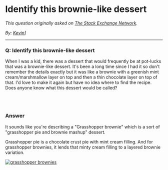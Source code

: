 # Identify this brownie-like dessert

_This question originally asked on [The Stack Exchange Network](https://dba.stackexchange.com/q/113462)._

_By: [Kevin](https://dba.stackexchange.com/u/5576)]_
<br><hr>
### Q: Identify this brownie-like dessert
<p>When I was a kid, there was a dessert that would frequently be at pot-lucks that was a brownie-like dessert. It's been a long time since I had it so don't remember the details exactly but it was like a brownie with a greenish mint cream/marshmallow layer on top and then a thin chocolate layer on top of that.  I'd love to make it again but have no idea where to find the recipe.  Does anyone know what this dessert would be called?</p>

<br><br>
### Answer 
<p>It sounds like you're describing a &quot;Grasshopper brownie&quot; which is a sort of &quot;grasshopper pie and brownie mashup&quot; dessert.</p>
<p>Grasshopper pie is a chocolate crust pie with mint cream filling. And for grasshopper brownies, it lends that minty cream filling to a layered brownie variation.</p>
<p><a href="https://i.sstatic.net/qaOfu.jpg" rel="noreferrer"><img src="https://i.sstatic.net/qaOfu.jpg" alt="grasshopper brownies" /></a></p>

